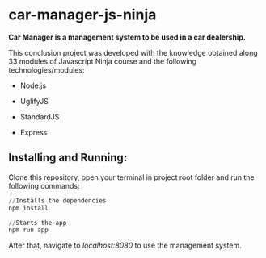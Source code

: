 # car-manager-js-ninja

**Car Manager is a management system to be used in a car dealership.**

This conclusion project was developed with the knowledge obtained along 33 modules of Javascript Ninja course and the following technologies/modules:

- Node.js

- UglifyJS

- StandardJS

- Express



## Installing and Running:

Clone this repository, open your terminal in project root folder and run the following commands:

```powershell
//Installs the dependencies
npm install

//Starts the app
npm run app
```

After that, navigate to *localhost:8080* to use the management system.
